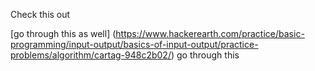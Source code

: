 Check this out

[go through this as well] (https://www.hackerearth.com/practice/basic-programming/input-output/basics-of-input-output/practice-problems/algorithm/cartag-948c2b02/)
go through this
